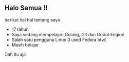 ## Halo Semua !!
berikut hal hal tentang saya
- 17 tahun
- Saya sedang mempelajari Golang, Git dan Godot Engine
- Salah satu pengguna Linux (I used Fedora btw)
- Masih belajar

Dah itu aja

<!--
**theamazingantx/theamazingantx** is a ✨ _special_ ✨ repository because its `README.md` (this file) appears on your GitHub profile.

Here are some ideas to get you started:

- 🔭 I’m currently working on ...
- 🌱 I’m currently learning ...
- 👯 I’m looking to collaborate on ...
- 🤔 I’m looking for help with ...
- 💬 Ask me about ...
- 📫 How to reach me: ...
- 😄 Pronouns: ...
- ⚡ Fun fact: ...
-->
